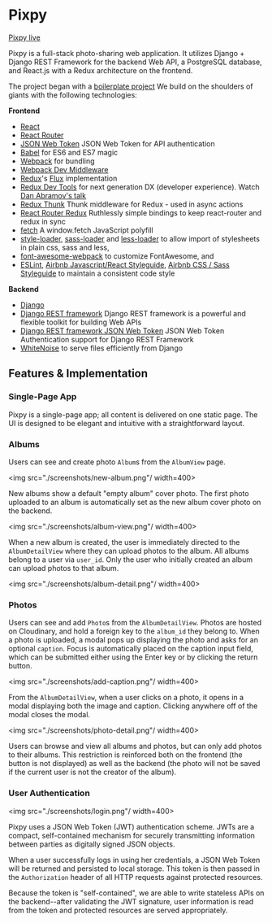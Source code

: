 # Pixpy

[Pixpy live][live]

[live]: http://www.pixpy.tech/

Pixpy is a full-stack photo-sharing web application. It utilizes Django + Django REST Framework for the backend Web API, a PostgreSQL database, and React.js with a Redux architecture on the frontend.

The project began with a [boilerplate project][boilerplate]  We build on the shoulders of giants with the following technologies:

[boilerplate]: https://github.com/Seedstars/django-react-redux-jwt-base

**Frontend**

* [React](https://github.com/facebook/react)
* [React Router](https://github.com/rackt/react-router)
* [JSON Web Token](https://www.npmjs.com/package/jsonwebtoken) JSON Web Token for API authentication
* [Babel](http://babeljs.io) for ES6 and ES7 magic
* [Webpack](http://webpack.github.io) for bundling
* [Webpack Dev Middleware](http://webpack.github.io/docs/webpack-dev-middleware.html)
* [Redux](https://github.com/rackt/redux)'s [Flux](https://facebook.github.io/react/blog/2014/05/06/flux.html) implementation
* [Redux Dev Tools](https://github.com/rackt/redux-devtools) for next generation DX (developer experience). Watch [Dan Abramov's talk](https://www.youtube.com/watch?v=xsSnOQynTHs)
* [Redux Thunk](https://github.com/gaearon/redux-thunk) Thunk middleware for Redux - used in async actions
* [React Router Redux](https://github.com/rackt/react-router-redux) Ruthlessly simple bindings to keep react-router and redux in sync
* [fetch](https://github.com/github/fetch) A window.fetch JavaScript polyfill
* [style-loader](https://github.com/webpack/style-loader), [sass-loader](https://github.com/jtangelder/sass-loader) and [less-loader](https://github.com/webpack/less-loader) to allow import of stylesheets in plain css, sass and less,
* [font-awesome-webpack](https://github.com/gowravshekar/font-awesome-webpack) to customize FontAwesome, and
* [ESLint](http://eslint.org), [Airbnb Javascript/React Styleguide](https://github.com/airbnb/javascript), [Airbnb CSS / Sass Styleguide](https://github.com/airbnb/css) to maintain a consistent code style

**Backend**

* [Django](https://www.djangoproject.com/)
* [Django REST framework](http://www.django-rest-framework.org/) Django REST framework is a powerful and flexible toolkit for building Web APIs
* [Django REST framework JSON Web Token](http://getblimp.github.io/django-rest-framework-jwt/) JSON Web Token Authentication support for Django REST Framework
* [WhiteNoise](http://whitenoise.evans.io/en/latest/django.html) to serve files efficiently from Django

## Features & Implementation

### Single-Page App

Pixpy is a single-page app; all content is delivered on one static page. The UI is designed to be elegant and intuitive with a straightforward layout.

### Albums

Users can see and create photo `Album`s from the `AlbumView` page.

<img src="./screenshots/new-album.png"/ width=400>

New albums show a default "empty album" cover photo. The first photo uploaded to an album is automatically set as the new album cover photo on the backend.

<img src="./screenshots/album-view.png"/ width=400>

When a new album is created, the user is immediately directed to the `AlbumDetailView` where they can upload photos to the album. All albums belong to a user via `user_id`. Only the user who initially created an album can upload photos to that album.

<img src="./screenshots/album-detail.png"/ width=400>

### Photos

Users can see and add `Photo`s from the `AlbumDetailView`. Photos are hosted on Cloudinary, and hold a foreign key to the `album_id` they belong to. When a photo is uploaded, a modal pops up displaying the photo and asks for an optional `caption`. Focus is automatically placed on the caption input field, which can be submitted either using the Enter key or by clicking the return button.

<img src="./screenshots/add-caption.png"/ width=400>

From the `AlbumDetailView`, when a user clicks on a photo, it opens in a modal displaying both the image and caption. Clicking anywhere off of the modal closes the modal.

<img src="./screenshots/photo-detail.png"/ width=400>

Users can browse and view all albums and photos, but can only add photos to their albums. This restriction is reinforced both on the frontend (the button is not displayed) as well as the backend (the photo will not be saved if the current user is not the creator of the album).

### User Authentication

<img src="./screenshots/login.png"/ width=400>

Pixpy uses a JSON Web Token (JWT) authentication scheme.  JWTs are a compact, self-contained mechanism for securely transmitting information between parties as digitally signed JSON objects.

When a user successfully logs in using her credentials, a JSON Web Token will be returned and persisted to local storage.  This token is then passed in the `Authorization` header of all HTTP requests against protected resources.  

Because the token is "self-contained", we are able to write stateless APIs on the backend--after validating the JWT signature, user information is read from the token and protected resources are served appropriately.
